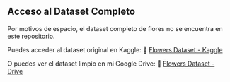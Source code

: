 ## Acceso al Dataset Completo

Por motivos de espacio, el dataset completo de flores no se encuentra en este repositorio.

Puedes acceder al dataset original en Kaggle:
🔗 [Flowers Dataset - Kaggle](https://www.kaggle.com/datasets/imsparsh/flowers-dataset)

O puedes ver el dataset limpio en mi Google Drive:
🔗 [Flowers Dataset - Drive](https://drive.google.com/drive/folders/12I5WA2ZEWwAT2bU0byXknFdpkOsZiqyP?usp=sharing)
